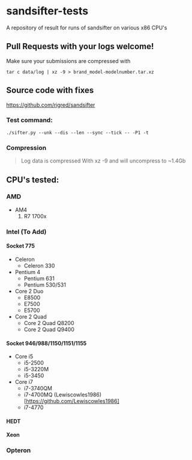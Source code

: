 # sandsifter-tests
A repository of result for runs of sandsifter on various x86 CPU's

## Pull Requests with your logs welcome!

Make sure your submissions are compressed with
```
tar c data/log | xz -9 > brand_model-modelnumber.tar.xz
```
## Source code with fixes

https://github.com/rigred/sandsifter


### Test command:
```
./sifter.py --unk --dis --len --sync --tick -- -P1 -t
```

### Compression
> Log data is compressed With xz -9 and will uncompress to ~1.4Gb

## CPU's tested:

### AMD

* AM4
    1. R7 1700x

### Intel (To Add)

#### Socket 775
* Celeron
    * Celeron 330
* Pentium 4
    * Pentium 631
    * Pentium 530/531
* Core 2 Duo
    * E8500
    * E7500
    * E5700
* Core 2 Quad
    * Core 2 Quad Q8200
    * Core 2 Quad Q9400

#### Socket 946/988/1150/1151/1155
* Core i5
    * i5-2500
    * i5-3220M
    * i5-3450
* Core i7
    * i7-3740QM
    * i7-4700MQ (Lewiscowles1986)[https://github.com/Lewiscowles1986]
    * i7-4770

#### HEDT

#### Xeon

### Opteron
